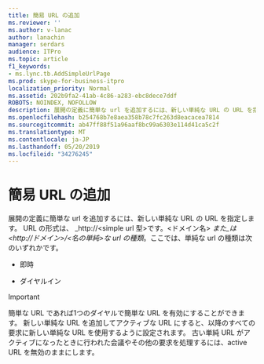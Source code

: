 ```yaml
---
title: 簡易 URL の追加
ms.reviewer: ''
ms.author: v-lanac
author: lanachin
manager: serdars
audience: ITPro
ms.topic: article
f1_keywords:
- ms.lync.tb.AddSimpleUrlPage
ms.prod: skype-for-business-itpro
localization_priority: Normal
ms.assetid: 202b9fa2-41ab-4c86-a283-ebc8dece7ddf
ROBOTS: NOINDEX, NOFOLLOW
description: 展開の定義に簡単な url を追加するには、新しい単純な URL の URL を指定します。
ms.openlocfilehash: b254768b7e8aea358b78c7fc263d8eacacea7814
ms.sourcegitcommit: ab47ff88f51a96aaf8bc99a6303e114d41ca5c2f
ms.translationtype: MT
ms.contentlocale: ja-JP
ms.lasthandoff: 05/20/2019
ms.locfileid: "34276245"
---
```

# <a name="add-simple-url"></a>簡易 URL の追加
 
展開の定義に簡単な url を追加するには、新しい単純な URL の URL を指定します。 URL の形式は、 _http://\<simple url 型\>です。\<ドメイン名\> _また_は\<http://ドメイン\>/\<名の単純\>な url の種類_。ここでは、単純な url の種類は次のいずれかです。
  
- 即時
    
- ダイヤルイン
    
> [!IMPORTANT]
> 簡単な URL であれば1つのダイヤルで簡単な URL を有効にすることができます。 新しい単純な URL を追加してアクティブな URL にすると、以降のすべての要求に新しい単純な URL を使用するように設定されます。 古い単純 URL がアクティブになったときに行われた会議やその他の要求を処理するには、active URL を無効のままにします。 
  


